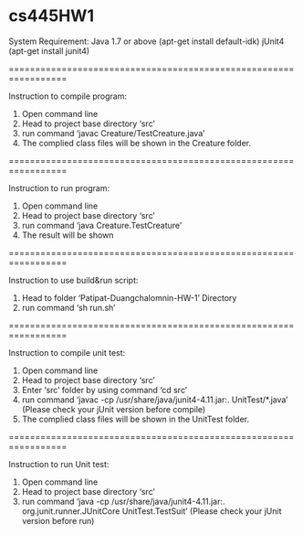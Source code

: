 # cs445HW1

System Requirement: 
Java 1.7 or above (apt-get install default-idk)
jUnit4 (apt-get install junit4)

=================================================================

Instruction to compile program:
1. Open command line
2. Head to project base directory ‘src’
3. run command ‘javac Creature/TestCreature.java’
4. The complied class files will be shown in the Creature folder.

=================================================================

Instruction to run program:
1. Open command line
2. Head to project base directory ‘src’
3. run command ‘java Creature.TestCreature’
4. The result will be shown

=================================================================

Instruction to use build&run script:
1. Head to folder ‘Patipat-Duangchalomnin-HW-1’ Directory
2. run command ‘sh run.sh’

=================================================================

Instruction to compile unit test:
1. Open command line
2. Head to project base directory ‘src’
3. Enter ‘src’ folder by using command ‘cd src’
4. run command ‘javac -cp /usr/share/java/junit4-4.11.jar:. UnitTest/*.java’ (Please check your jUnit version before compile)
5. The complied class files will be shown in the UnitTest folder.

=================================================================

Instruction to run Unit test:
1. Open command line
2. Head to project base directory ‘src’
3. run command ‘java -cp /usr/share/java/junit4-4.11.jar:. org.junit.runner.JUnitCore UnitTest.TestSuit’ (Please check your jUnit version before run)